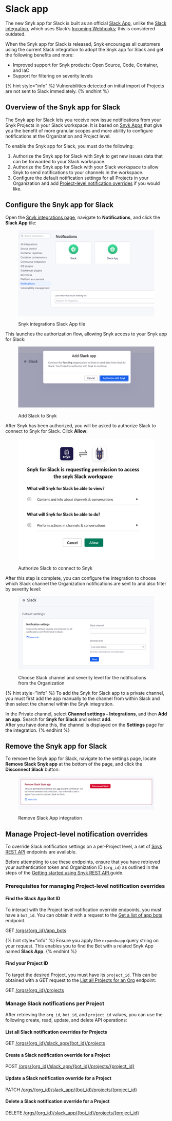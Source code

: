 # Slack app

The new Snyk app for Slack is built as an official [Slack App](https://api.slack.com/start/overview#apps), unlike the [Slack integration](slack-integration.md), which uses Slack’s [Incoming Webhooks](https://api.slack.com/legacy/custom-integrations/messaging/webhooks); this is considered outdated.

When the Snyk app for Slack is released, Snyk encourages all customers using the current Slack integration to adopt the Snyk app for Slack and get the following benefits and more:

* Improved support for Snyk products: Open Source, Code, Container, and IaC
* Support for filtering on severity levels

{% hint style="info" %}
Vulnerabilities detected on initial import of Projects are not sent to Slack immediately.
{% endhint %}

## Overview of the Snyk app for Slack

The Snyk app for Slack lets you receive new issue notifications from your Snyk Projects in your Slack workspace. It is based on [Snyk Apps](../../snyk-api-info/snyk-apps/) that give you the benefit of more granular scopes and more ability to configure notifications at the Organization and Project level.

To enable the Snyk app for Slack, you must do the following:

1. Authorize the Snyk app for Slack with Snyk to get new issues data that can be forwarded to your Slack workspace.
2. Authorize the Snyk app for Slack with your Slack workspace to allow Snyk to send notifications to your channels in the workspace.
3. Configure the default notification settings for all Projects in your Organization and add [Project-level notification overrides](slack-app.md#managing-project-level-notification-overrides) if you would like.

## Configure the Snyk app for Slack

Open the [Snyk integrations page](https://app.snyk.io/integrations), navigate to **Notifications**, and click the **Slack App** tile:

<figure><img src="../../.gitbook/assets/slack-app1.png" alt="Snyk integrations Slack App tile"><figcaption><p>Snyk integrations Slack App tile</p></figcaption></figure>

This launches the authorization flow, allowing Snyk access to your Snyk app for Slack:

<figure><img src="../../.gitbook/assets/slack-app2.png" alt="Add S;acl a[[ tp Snyk"><figcaption><p>Add Slack to Snyk</p></figcaption></figure>

After Snyk has been authorized, you will be asked to authorize Slack to connect to Snyk for Slack. Click **Allow**:

<figure><img src="../../.gitbook/assets/slack-app3.png" alt="Authorize SLack to connect to Snyk"><figcaption><p>Authorize Slack to connect to Snyk</p></figcaption></figure>

After this step is complete, you can configure the integration to choose which Slack channel the Organization notifications are sent to and also filter by severity level:

<figure><img src="../../.gitbook/assets/slack-app4.png" alt="Choose Slack channel and severity level for the notifications from the Organization"><figcaption><p>Choose Slack channel and severity level for the notifications from the Organization</p></figcaption></figure>

{% hint style="info" %}
To add the Snyk for Slack app to a private channel, you must first add the app manually to the channel from within Slack and then select the channel within the Snyk integration.

In the Private channel, select **Channel settings - Integrations**, and then **Add an app**. Search for **Snyk for Slack** and select **add**. \
After you have done this, the channel is displayed on the **Settings** page for the integration.
{% endhint %}

## Remove the Snyk app for Slack

To remove the Snyk app for Slack, navigate to the settings page, locate **Remove Slack Snyk app** at the bottom of the page, and click the **Disconnect Slack** button:

<figure><img src="../../.gitbook/assets/slack-app5.png" alt="Remove Slack App integration"><figcaption><p>Remove Slack App integration</p></figcaption></figure>

## Manage Project-level notification overrides

To override Slack notification settings on a per-Project level, a set of [Snyk REST API](https://apidocs.snyk.io/) endpoints are available.

Before attempting to use these endpoints, ensure that you have retrieved your authentication token and Organization ID (`org_id`) as outlined in the steps of the [Getting started using Snyk REST API ](../../snyk-api-info/getting-started-using-snyk-rest-api.md)guide.

### P**rerequisites** for managing Project-level notification overrides

#### Find the Slack App Bot ID

To interact with the Project level notification override endpoints, you must have a `bot_id`. You can obtain it with a request to the [Get a list of app bots](https://apidocs.snyk.io/?version=2023-08-04#get-/orgs/-org\_id-/app\_bots) endpoint.

GET [/orgs/{org\_id}/app\_bots](https://apidocs.snyk.io/?version=2023-08-04#get-/orgs/-org\_id-/app\_bots)

{% hint style="info" %}
Ensure you apply the `expand=app` query string on your request. This enables you to find the Bot with a related Snyk App named **Slack App**.
{% endhint %}

#### Find your Project ID

To target the desired Project, you must have its `project_id`. This can be obtained with a GET request to the [List all Projects for an Org](https://apidocs.snyk.io/?version=2023-08-04#get-/orgs/-org\_id-/projects) endpoint:

GET [/orgs/{org\_id}/projects](https://apidocs.snyk.io/?version=2023-08-04#get-/orgs/-org\_id-/projects)

### Manage Slack notifications per Project

After retrieving the `org_id`, `bot_id`, and `project_id` values, you can use the following create, read, update, and delete API operations:

#### List all  Slack notification overrides for Projects

GET [/orgs/{org\_id}/slack\_app/{bot\_id}/projects](https://apidocs.snyk.io/?version=2023-08-04#get-/orgs/-org\_id-/slack\_app/-bot\_id-/projects)

#### Create a Slack notification override for a Project

POST [/orgs/{org\_id}/slack\_app/{bot\_id}/projects/{project\_id}](https://apidocs.snyk.io/?version=2023-08-04#post-/orgs/-org\_id-/slack\_app/-bot\_id-/projects/-project\_id-)

#### Update a Slack notification override for a Project

PATCH [/orgs/{org\_id}/slack\_app/{bot\_id}/projects/{project\_id}](https://apidocs.snyk.io/?version=2023-08-04#patch-/orgs/-org\_id-/slack\_app/-bot\_id-/projects/-project\_id-)

#### Delete a Slack notification override for a Project

DELETE [/orgs/{org\_id}/slack\_app/{bot\_id}/projects/{project\_id}](https://apidocs.snyk.io/?version=2023-08-04#delete-/orgs/-org\_id-/slack\_app/-bot\_id-/projects/-project\_id-)
